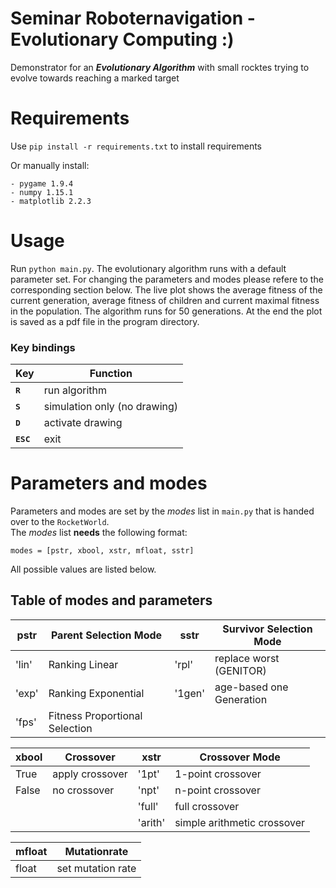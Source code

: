 # Seminar Roboternavigation - Evolutionary Computing :)
Demonstrator for an ***Evolutionary Algorithm*** with small rocktes trying to evolve towards reaching a marked target
# Requirements
Use `pip install -r requirements.txt` to install requirements

Or manually install:

    - pygame 1.9.4
    - numpy 1.15.1
    - matplotlib 2.2.3
# Usage
Run `python main.py`. The evolutionary algorithm runs with a default parameter set. For changing the parameters and modes please refere to the corresponding section below. The live plot shows the average fitness of the current generation, average fitness of children and current maximal fitness in the population. The algorithm runs for 50 generations. At the end the plot is saved as a pdf file in the program directory.

### Key bindings
| Key                | Function                     |
| ------------------ | ---------------------------- |
| **<kbd>R</kbd>**   | run algorithm                |
| **<kbd>S</kbd>**   | simulation only (no drawing) |
| **<kbd>D</kbd>**   | activate drawing             |
| **<kbd>ESC</kbd>** | exit                         |

# Parameters and modes
 Parameters and modes are set by the *modes* list in `main.py` that is handed over to the `RocketWorld`.  
 The *modes* list **needs** the following format:
    
    modes = [pstr, xbool, xstr, mfloat, sstr]

All possible values are listed below.
 
## Table of modes and parameters
| **pstr** | **Parent Selection Mode**          | **sstr** | **Survivor Selection Mode**  |
| -------- | ------------------------------ | -------- | ------------------------ |
| 'lin'    | Ranking Linear                 | 'rpl'    | replace worst (GENITOR)  |
| 'exp'    | Ranking Exponential            | '1gen'   | age-based one Generation |
| 'fps'    | Fitness Proportional Selection |

| **xbool** | **Crossover**       | **xstr** | **Crossover Mode**              |
| --------- | --------------- | -------- | --------------------------- |
| True      | apply crossover | '1pt'    | 1-point crossover           |
| False     | no crossover    | 'npt'    | n-point crossover           |
|           |                 | 'full'   | full crossover              |
|           |                 | 'arith'  | simple arithmetic crossover |

| **mfloat** | **Mutationrate**      |
| ---------- | ----------------- |
| float      | set mutation rate |






